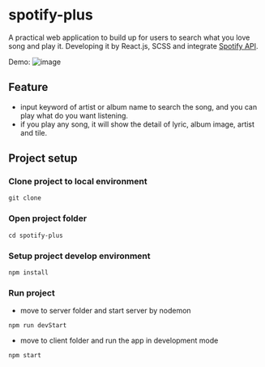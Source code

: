 # spotify-plus

A practical web application to build up for users to search what you love song and play it. Developing it by React.js, SCSS and integrate [Spotify API](https://developer.spotify.com/).

Demo:
![image](https://github.com/MarcoLin1/spotify-plus/blob/master/client/src/images/spotify-plus-demo.gif)

## Feature
- input keyword of artist or album name to search the song, and you can play what do you want listening.
- if you play any song, it will show the detail of lyric, album image, artist and tile.

## Project setup
### Clone project to local environment

```
git clone
```

### Open project folder

```
cd spotify-plus
```

### Setup project develop environment 

```
npm install
```

### Run project
- move to server folder and start server by nodemon

```
npm run devStart
```

- move to client folder and run the app in development mode

```
npm start
```
